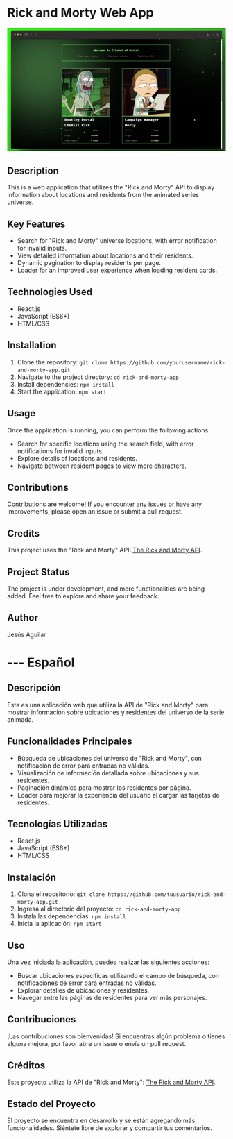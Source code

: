 # Rick and Morty Web App

![Rick and Morty Logo](./imgDescription.png)

## Description

This is a web application that utilizes the "Rick and Morty" API to display information about locations and residents from the animated series universe.

## Key Features

- Search for "Rick and Morty" universe locations, with error notification for invalid inputs.
- View detailed information about locations and their residents.
- Dynamic pagination to display residents per page.
- Loader for an improved user experience when loading resident cards.

## Technologies Used

- React.js
- JavaScript (ES6+)
- HTML/CSS

## Installation

1. Clone the repository: `git clone https://github.com/yourusername/rick-and-morty-app.git`
2. Navigate to the project directory: `cd rick-and-morty-app`
3. Install dependencies: `npm install`
4. Start the application: `npm start`

## Usage

Once the application is running, you can perform the following actions:

- Search for specific locations using the search field, with error notifications for invalid inputs.
- Explore details of locations and residents.
- Navigate between resident pages to view more characters.

## Contributions

Contributions are welcome! If you encounter any issues or have any improvements, please open an issue or submit a pull request.

## Credits

This project uses the "Rick and Morty" API: [The Rick and Morty API](https://rickandmortyapi.com/).

## Project Status

The project is under development, and more functionalities are being added. Feel free to explore and share your feedback.

## Author

Jesús Aguilar






# --- Español

## Descripción

Esta es una aplicación web que utiliza la API de "Rick and Morty" para mostrar información sobre ubicaciones y residentes del universo de la serie animada.

## Funcionalidades Principales

- Búsqueda de ubicaciones del universo de "Rick and Morty", con notificación de error para entradas no válidas.
- Visualización de información detallada sobre ubicaciones y sus residentes.
- Paginación dinámica para mostrar los residentes por página.
- Loader para mejorar la experiencia del usuario al cargar las tarjetas de residentes.

## Tecnologías Utilizadas

- React.js
- JavaScript (ES6+)
- HTML/CSS

## Instalación

1. Clona el repositorio: `git clone https://github.com/tuusuario/rick-and-morty-app.git`
2. Ingresa al directorio del proyecto: `cd rick-and-morty-app`
3. Instala las dependencias: `npm install`
4. Inicia la aplicación: `npm start`

## Uso

Una vez iniciada la aplicación, puedes realizar las siguientes acciones:

- Buscar ubicaciones específicas utilizando el campo de búsqueda, con notificaciones de error para entradas no válidas.
- Explorar detalles de ubicaciones y residentes.
- Navegar entre las páginas de residentes para ver más personajes.

## Contribuciones

¡Las contribuciones son bienvenidas! Si encuentras algún problema o tienes alguna mejora, por favor abre un issue o envía un pull request.

## Créditos

Este proyecto utiliza la API de "Rick and Morty": [The Rick and Morty API](https://rickandmortyapi.com/).

## Estado del Proyecto

El proyecto se encuentra en desarrollo y se están agregando más funcionalidades. Siéntete libre de explorar y compartir tus comentarios.
